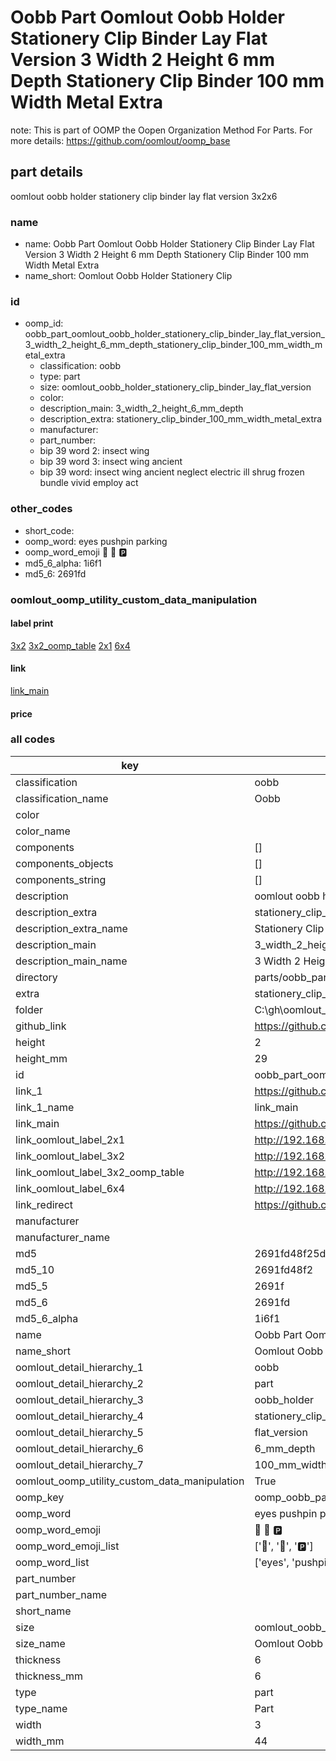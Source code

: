 # Oobb Part Oomlout Oobb Holder Stationery Clip Binder Lay Flat Version 3 Width 2 Height 6 mm Depth Stationery Clip Binder 100 mm Width Metal Extra  

note: This is part of OOMP the Oopen Organization Method For Parts. For more details: https://github.com/oomlout/oomp_base

##  part details
  



oomlout oobb holder stationery clip binder lay flat version 3x2x6



### name
* name: Oobb Part Oomlout Oobb Holder Stationery Clip Binder Lay Flat Version 3 Width 2 Height 6 mm Depth Stationery Clip Binder 100 mm Width Metal Extra
* name_short: Oomlout Oobb Holder Stationery Clip
### id
* oomp_id: oobb_part_oomlout_oobb_holder_stationery_clip_binder_lay_flat_version_3_width_2_height_6_mm_depth_stationery_clip_binder_100_mm_width_metal_extra
  * classification: oobb
  * type: part
  * size: oomlout_oobb_holder_stationery_clip_binder_lay_flat_version
  * color: 
  * description_main: 3_width_2_height_6_mm_depth
  * description_extra: stationery_clip_binder_100_mm_width_metal_extra
  * manufacturer: 
  * part_number: 
  * bip 39 word 2: insect wing
  * bip 39 word 3: insect wing ancient
  * bip 39 word: insect wing ancient neglect electric ill shrug frozen bundle vivid employ act

### other_codes
* short_code: 
* oomp_word: eyes pushpin parking
* oomp_word_emoji :eyes: :pushpin: :parking:
* md5_6_alpha: 1i6f1
* md5_6: 2691fd






### oomlout_oomp_utility_custom_data_manipulation
#### label print
[3x2](http://192.168.1.245:1112/?label=oomp%201i6f1)
[3x2_oomp_table](http://192.168.1.108:1112/?label=oomp%201i6f1)
[2x1](http://192.168.1.242:1112/?label=oomp%201i6f1)
[6x4](http://192.168.1.55:1112/?label=oomp%201i6f1)    

#### link

[link_main](https://github.com/oomlout/oomlout_oobb_version_4_generated_parts/tree/main/navigation_oomp/oobb/part/oomlout_oobb_holder_stationery_clip_binder_lay_flat_version/3_width_2_height_6_mm_depth/stationery_clip_binder_100_mm_width_metal_extra/part)                              

#### price







### all codes 
| key | value |  
| --- | --- |  
| classification | oobb |  
| classification_name | Oobb |  
| color |  |  
| color_name |  |  
| components | [] |  
| components_objects | [] |  
| components_string | [] |  
| description | oomlout oobb holder stationery clip binder lay flat version 3x2x6 |  
| description_extra | stationery_clip_binder_100_mm_width_metal_extra |  
| description_extra_name | Stationery Clip Binder 100 mm Width Metal Extra |  
| description_main | 3_width_2_height_6_mm_depth |  
| description_main_name | 3 Width 2 Height 6 mm Depth |  
| directory | parts/oobb_part_oomlout_oobb_holder_stationery_clip_binder_lay_flat_version_3_width_2_height_6_mm_depth_stationery_clip_binder_100_mm_width_metal_extra |  
| extra | stationery_clip_binder_100_mm_width_metal |  
| folder | C:\gh\oomlout_oobb_version_4_generated_parts\parts\oobb_part_oomlout_oobb_holder_stationery_clip_binder_lay_flat_version_3_width_2_height_6_mm_depth_stationery_clip_binder_100_mm_width_metal_extra |  
| github_link | https://github.com/oomlout/oomlout_oomp_part_src/tree/main/parts/oobb_part_oomlout_oobb_holder_stationery_clip_binder_lay_flat_version_3_width_2_height_6_mm_depth_stationery_clip_binder_100_mm_width_metal_extra |  
| height | 2 |  
| height_mm | 29 |  
| id | oobb_part_oomlout_oobb_holder_stationery_clip_binder_lay_flat_version_3_width_2_height_6_mm_depth_stationery_clip_binder_100_mm_width_metal_extra |  
| link_1 | https://github.com/oomlout/oomlout_oobb_version_4_generated_parts/tree/main/navigation_oomp/oobb/part/oomlout_oobb_holder_stationery_clip_binder_lay_flat_version/3_width_2_height_6_mm_depth/stationery_clip_binder_100_mm_width_metal_extra/part |  
| link_1_name | link_main |  
| link_main | https://github.com/oomlout/oomlout_oobb_version_4_generated_parts/tree/main/navigation_oomp/oobb/part/oomlout_oobb_holder_stationery_clip_binder_lay_flat_version/3_width_2_height_6_mm_depth/stationery_clip_binder_100_mm_width_metal_extra/part |  
| link_oomlout_label_2x1 | http://192.168.1.242:1112/?label=oomp%201i6f1 |  
| link_oomlout_label_3x2 | http://192.168.1.245:1112/?label=oomp%201i6f1 |  
| link_oomlout_label_3x2_oomp_table | http://192.168.1.108:1112/?label=oomp%201i6f1 |  
| link_oomlout_label_6x4 | http://192.168.1.55:1112/?label=oomp%201i6f1 |  
| link_redirect | https://github.com/oomlout/oomlout_oobb_version_4_generated_parts/tree/main/parts/oobb_oomlout_oobb_holder_stationery_clip_binder_lay_flat_version_03_02_06_ex_stationery_clip_binder_100_mm_width_metal |  
| manufacturer |  |  
| manufacturer_name |  |  
| md5 | 2691fd48f25db8e9c3a3b940113eeba8 |  
| md5_10 | 2691fd48f2 |  
| md5_5 | 2691f |  
| md5_6 | 2691fd |  
| md5_6_alpha | 1i6f1 |  
| name | Oobb Part Oomlout Oobb Holder Stationery Clip Binder Lay Flat Version 3 Width 2 Height 6 mm Depth Stationery Clip Binder 100 mm Width Metal Extra |  
| name_short | Oomlout Oobb Holder Stationery Clip |  
| oomlout_detail_hierarchy_1 | oobb |  
| oomlout_detail_hierarchy_2 | part |  
| oomlout_detail_hierarchy_3 | oobb_holder |  
| oomlout_detail_hierarchy_4 | stationery_clip_binder_lay |  
| oomlout_detail_hierarchy_5 | flat_version |  
| oomlout_detail_hierarchy_6 | 6_mm_depth |  
| oomlout_detail_hierarchy_7 | 100_mm_width |  
| oomlout_oomp_utility_custom_data_manipulation | True |  
| oomp_key | oomp_oobb_part_oomlout_oobb_holder_stationery_clip_binder_lay_flat_version_3_width_2_height_6_mm_depth_stationery_clip_binder_100_mm_width_metal_extra |  
| oomp_word | eyes pushpin parking |  
| oomp_word_emoji | :eyes: :pushpin: :parking: |  
| oomp_word_emoji_list | [':eyes:', ':pushpin:', ':parking:'] |  
| oomp_word_list | ['eyes', 'pushpin', 'parking'] |  
| part_number |  |  
| part_number_name |  |  
| short_name |  |  
| size | oomlout_oobb_holder_stationery_clip_binder_lay_flat_version |  
| size_name | Oomlout Oobb Holder Stationery Clip Binder Lay Flat Version |  
| thickness | 6 |  
| thickness_mm | 6 |  
| type | part |  
| type_name | Part |  
| width | 3 |  
| width_mm | 44 |  
